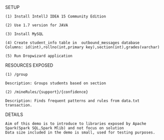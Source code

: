 SETUP

    (1) Install IntellJ IDEA 15 Community Edition

    (2) Use 1.7 version for JAVA

    (3) Install MySQL 

    (4) Create student_info table in  outbound_messages database 
    Columns: id(int),rollno(int,primary key),section(int),grades(varchar)

    (5) Run Dropwizard application

RESOURCES EXPOSED

    (1) /group

    Description: Groups students based on section

    (2) /mineRules/{support}/{confidence}

    Description: Finds frequent patterns and rules from data.txt transaction. 

DETAILS

    Aim of this demo is to introduce to libraries exposed by Apache Spark(Spark SQL,Spark Mlib) and not focus on solution
    Data size included in the demo is small, used for testing purposes.

